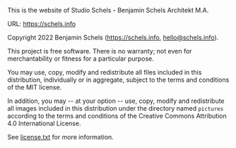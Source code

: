 This is the website of Studio Schels - Benjamin Schels Architekt M.A.

URL: <a href="https://schels.info">https://schels.info</a>

Copyright 2022 Benjamin Schels (<a href="https://schels.info" target="_blank">https://schels.info</a>, <a href="mailto:hello@schels.info">hello@schels.info</a>).

This project is free software.  There is no warranty; not even for
merchantability or fitness for a particular purpose.

You may use, copy, modify and redistribute all files included in this
distribution, individually or in aggregate, subject to the terms and conditions
of the MIT license. 

In addition, you may -- at your option -- use, copy, modify and redistribute all
images included in this distribution under the directory named `pictures`
according to the terms and conditions of the Creative Commons Attribution 4.0
International License. 

See <a href="https://schels.info/license.txt">license.txt</a> for more information.
